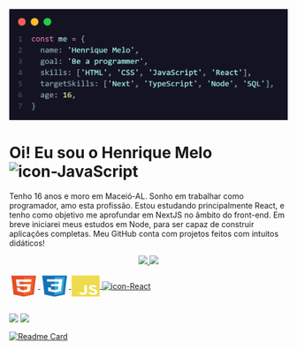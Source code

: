 <img src="images/readme-image.png" alt="">

# Oi! Eu sou o Henrique Melo <img align="top" alt="icon-JavaScript" height="58" width="58" src="https://cdn-icons-png.flaticon.com/512/644/644658.png">

<div>
  <p>Tenho 16 anos e moro em Maceió-AL. Sonho em trabalhar como programador, amo esta profissão. Estou estudando principalmente React, e tenho como objetivo me aprofundar em NextJS no âmbito do front-end. Em breve iniciarei meus estudos em Node, para ser capaz de construir aplicações completas. Meu GitHub conta com projetos feitos com intuitos didáticos!</p>
</div>

<div align="center">
  <a href="https://github.com/HenriqueMelo2007">
  <img height="180em" src="https://github-readme-stats.vercel.app/api?username=HenriqueMelo2007&show_icons=true&theme=radical&include_all_commits=true&count_private=true"/>
  <img height="180em" src="https://github-readme-stats.vercel.app/api/top-langs/?username=HenriqueMelo2007&layout=compact&langs_count=7&theme=radical"/>
</div>

<div style="display: inline_block"><br>
  <img align="center" alt="icon-HTML" height="39" width="52" src="https://raw.githubusercontent.com/devicons/devicon/master/icons/html5/html5-original.svg">
  <img align="center" alt="icon-CSS" height="39" width="52" src="https://raw.githubusercontent.com/devicons/devicon/master/icons/css3/css3-original.svg">
  <img align="center" alt="icon-JavaScript" height="39" width="52" src="https://raw.githubusercontent.com/devicons/devicon/master/icons/javascript/javascript-plain.svg">
  <img align="center" alt="icon-React" height="39" width="52" src="https://cdn.jsdelivr.net/gh/devicons/devicon/icons/react/react-original.svg" />
</div>

##

<div>
  <a href="https://www.instagram.com/henriquemelo__15/" target="_blank"><img src="https://img.shields.io/badge/-Instagram-%23E4405F?style=for-the-badge&logo=instagram&logoColor=white"></a>
  <a href="#"><img src="https://img.shields.io/badge/-LinkedIn-%230077B5?style=for-the-badge&logo=linkedin&logoColor=white" target="_blank"></a>
</div>

[![Readme Card](https://github-readme-stats.vercel.app/api/pin/?username=HenriqueMelo2007&repo=calculator-2.0)](https://github.com/HenriqueMelo2007/calculator-2.0)